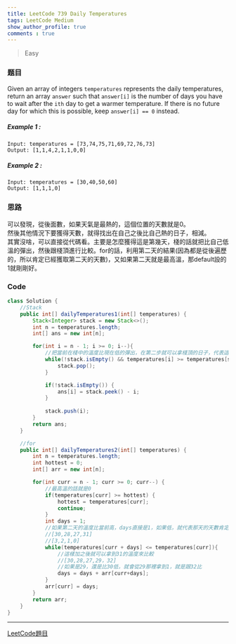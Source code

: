 ```yaml
---
title: LeetCode 739 Daily Temperatures
tags: LeetCode Medium
show_author_profile: true
comments : true
---
```

> Easy

### 题目
Given an array of integers `temperatures` represents the daily temperatures, return an array `answer` such that `answer[i]` is the number of days you have to wait after the `ith` day to get a warmer temperature. If there is no future day for which this is possible, keep `answer[i] == 0` instead.
##### Example 1 : 
```
Input: temperatures = [73,74,75,71,69,72,76,73]
Output: [1,1,4,2,1,1,0,0]
```

##### Example 2 :
```
Input: temperatures = [30,40,50,60]
Output: [1,1,1,0]
```

### 思路
可以發現，從後面數，如果天氣是最熱的，這個位置的天數就是0。  
然後其他情況下要獲得天數，就得找出在自己之後比自己熱的日子，相減。  
其實沒啥，可以直接從代碼看。主要是怎麼獲得這是第幾天，棧的話就把比自己低溫的彈出，然後跟棧頂進行比較。for的話，利用第二天的結果(因為都是從後遍歷的，所以肯定已經獲取第二天的天數)，又如果第二天就是最高溫，那default設的1就剛剛好。  



### Code
```java
class Solution {
    //Stack
    public int[] dailyTemperatures1(int[] temperatures) {
        Stack<Integer> stack = new Stack<>();
        int n = temperatures.length;
        int[] ans = new int[n];

        for(int i = n - 1; i >= 0; i--){
            //把當前在棧中的溫度比現在低的彈出，在第二步就可以拿棧頂的日子，代表這個是下一個高的溫度的日子
            while(!stack.isEmpty() && temperatures[i] >= temperatures[stack.peek()]){
                stack.pop();
            }

            if(!stack.isEmpty()) {
                ans[i] = stack.peek() - i;
            }
            
            stack.push(i);
        }
        return ans;
    }

    //for
    public int[] dailyTemperatures2(int[] temperatures) {
        int n = temperatures.length;
        int hottest = 0;
        int[] arr = new int[n];

        for(int curr = n - 1; curr >= 0; curr--) {
            //最高溫的話就是0
            if(temperatures[curr] >= hottest) {
                hottest = temperatures[curr];
                continue;
            }
            int days = 1;
            //如果第二天的溫度比當前高，days直接是1，如果低，就代表那天的天數肯定包含了比那天溫度低的天數。
            //[30,28,27,31]
            //[3,2,1,0]
            while(temperatures[curr + days] <= temperatures[curr]){
                //這樣加之後就可以拿到31的溫度來比較
                //[30,28,27,29，32]
                //如果是29，還是比30低，就會從29那裡拿到1，就是跟32比
                days = days + arr[curr+days];
            }
            arr[curr] = days;
        }
        return arr;
    }
}
```


*** 
[LeetCode題目](https://leetcode.com/problems/daily-temperatures)  
 



